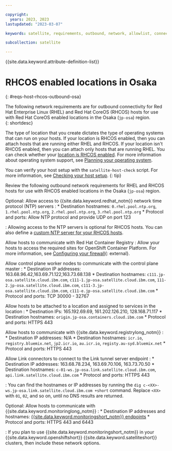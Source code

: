 ```yaml
---

copyright:
  years: 2023, 2023
lastupdated: "2023-03-07"

keywords: satellite, requirements, outbound, network, allowlist, connectivity, firewall, rhcos

subcollection: satellite

---
```


{{site.data.keyword.attribute-definition-list}}

# RHCOS enabled locations in Osaka
{: #reqs-host-rhcos-outbound-osa}

The following network requirements are for outbound connectivity for Red Hat Enterprise Linux (RHEL) and Red Hat CoreOS (RHCOS) hosts for use with Red Hat CoreOS enabled locations in the Osaka (`jp-osa`) region.  
{: shortdesc}

The type of location that you create dictates the type of operating systems that can run on your hosts. If your location is RHCOS enabled, then you can attach hosts that are running either RHEL and RHCOS. If your location isn't RHCOS enabled, then you can attach only hosts that are running RHEL. You can check whether your [location is RHCOS enabled](/docs/satellite?topic=satellite-locations#verify-coreos-location). For more information about operating system support, see [Planning your operating system](/docs/satellite?topic=satellite-infrastructure-plan#infras-plan-os).


You can verify your host setup with the `satellite-host-check` script. For more information, see [Checking your host setup](/docs/satellite?topic=satellite-host-network-check).
{: tip}


Review the following outbound network requirements for RHEL and RHCOS hosts for use with RHCOS enabled locations in the Osaka (`jp-osa`) region.

Optional: Allow access to {{site.data.keyword.redhat_notm}} network time protocol (NTP) servers
:    * Destination hostnames: `0.rhel.pool.ntp.org`, `1.rhel.pool.ntp.org`, `2.rhel.pool.ntp.org`, `3.rhel.pool.ntp.org`
     * Protocol and ports: Allow NTP protocol and provide UDP on port 123
     
:    Allowing access to the NTP servers is optional for RHCOS hosts. You can also define a [custom NTP server for your RHCOS hosts](/docs/satellite?topic=satellite-config-custom-ntp).

Allow hosts to communicate with Red Hat Container Registry
:    Allow your hosts to access the required sites for OpenShift Container Platform. For more information, see [Configuring your firewall](https://docs.openshift.com/container-platform/4.8/installing/install_config/configuring-firewall.html){: external}.


Allow control plane worker nodes to communicate with the control plane master 
:    * Destination IP addresses:  163.68.96.42,163.69.71.122,163.73.68.138 
     * Destination hostnames: `c111.jp-osa.satellite.cloud.ibm.com`, `c111-1.jp-osa.satellite.cloud.ibm.com`, `111-2.jp-osa.satellite.cloud.ibm.com`, `c111-3.jp-osa.satellite.cloud.ibm.com`, `c111-e.jp-osa.satellite.cloud.ibm.com`
     * Protocol and ports: TCP 30000 - 32767
    
Allow hosts to be attached to a location and assigned to services in the location
:    * Destination IPs: 165.192.69.69, 161.202.126.210, 128.168.71.117
     * Destination hostnames: `origin.jp-osa.containers.cloud.ibm.com`
     * Protocol and ports: HTTPS 443

Allow hosts to communicate with {{site.data.keyword.registrylong_notm}}
:    * Destination IP addresses: N/A
     * Destination hostnames: `icr.io`, `registry.bluemix.net`, `jp2.icr.io`, `au.icr.io`, `registy.au-syd.bluemix.net`
     * Protocol and ports: HTTPS 443
     
Allow Link connectors to connect to the Link tunnel server endpoint
:    * Destination IP addresses: 163.68.78.234, 163.69.70.106, 163.73.70.50
     * Destination hostnames: `c-01-ws.jp-osa.link.satellite.cloud.ibm.com`, `api.link.satellite.cloud.ibm.com`
     * Protocol and ports: HTTPS 443
     
:    You can find the hostnames or IP addresses by running the `dig c-<XX>-ws.jp-osa.link.satellite.cloud.ibm.com +short` command. Replace `<XX>` with `01`, `02`, and so on, until no DNS results are returned.

Optional: Allow hosts to communicate with {{site.data.keyword.monitoringlong_notm}}
:    * Destination IP addresses and hostnames: [{{site.data.keyword.monitoringshort_notm}} endpoints](/docs/monitoring?topic=monitoring-endpoints)
     * Protocol and ports: HTTPS 443 and 6443
     
:    If you plan to use {{site.data.keyword.monitoringshort_notm}} in your {{site.data.keyword.openshiftshort}} {{site.data.keyword.satelliteshort}} clusters, then include these network options.     




